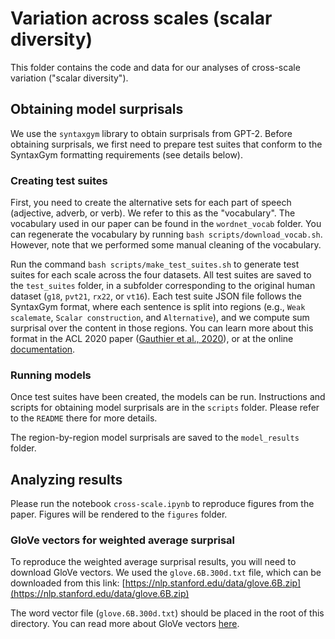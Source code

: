 # Variation across scales (scalar diversity)

This folder contains the code and data for our analyses of cross-scale variation ("scalar diversity").

## Obtaining model surprisals

We use the `syntaxgym` library to obtain surprisals from GPT-2. 
Before obtaining surprisals, we first need to prepare test suites
that conform to the SyntaxGym formatting requirements (see details below).

### Creating test suites

First, you need to create the alternative sets for each part of speech (adjective,
adverb, or verb). We refer to this as the "vocabulary". The vocabulary used in our paper can be found in the `wordnet_vocab` folder. You can regenerate the vocabulary by running `bash scripts/download_vocab.sh`.
However, note that we performed some manual cleaning of the vocabulary.

Run the command `bash scripts/make_test_suites.sh` to generate test suites for each scale
across the four datasets. All test suites are saved to the `test_suites` folder, in 
a subfolder corresponding to the original human dataset (`g18`, `pvt21`, `rx22`, or `vt16`). 
Each test suite JSON file follows the SyntaxGym format, where each sentence is split into regions 
(e.g., `Weak scalemate`, `Scalar construction`, and `Alternative`),
and we compute sum surprisal over the content in those regions.
You can learn more about this format in the ACL 2020 paper
([Gauthier et al., 2020](https://aclanthology.org/2020.acl-demos.10/)),
or at the online [documentation](https://cpllab.github.io/syntaxgym-core/architecture.html).

### Running models

Once test suites have been created, the models can be run. 
Instructions and scripts for obtaining model surprisals are in the `scripts` folder. 
Please refer to the `README` there for more details.

The region-by-region model surprisals are saved to the `model_results` folder.

## Analyzing results

Please run the notebook `cross-scale.ipynb` to reproduce figures from the paper.
Figures will be rendered to the `figures` folder.

### GloVe vectors for weighted average surprisal

To reproduce the weighted average surprisal results, you will need to download GloVe vectors.
We used the `glove.6B.300d.txt` file, which can be downloaded from this link: [https://nlp.stanford.edu/data/glove.6B.zip](https://nlp.stanford.edu/data/glove.6B.zip) 

The word vector file (`glove.6B.300d.txt`) should be placed in the root of this directory. You can read more about GloVe vectors [here](https://nlp.stanford.edu/projects/glove/).